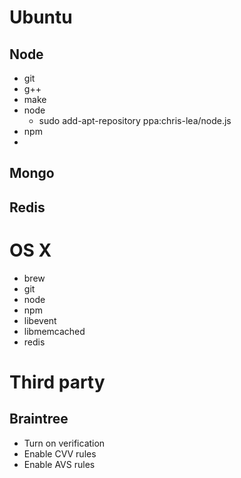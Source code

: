 # Ubuntu

## Node

- git
- g++
- make
- node
  - sudo add-apt-repository ppa:chris-lea/node.js
- npm
-

## Mongo

## Redis


# OS X

- brew
- git
- node
- npm
- libevent
- libmemcached
- redis

# Third party

## Braintree

- Turn on verification
- Enable CVV rules
- Enable AVS rules
